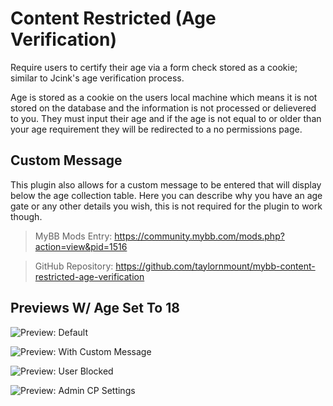 # Content Restricted (Age Verification)
Require users to certify their age via a form check stored as a cookie; similar to Jcink's age verification process.

Age is stored as a cookie on the users local machine which means it is not stored on the database and the information is not processed or delievered to you. They must input their age and if the age is not equal to or older than your age requirement they will be redirected to a no permissions page.

## Custom Message
This plugin also allows for a custom message to be entered that will display below the age collection table. Here you can describe why you have an age gate or any other details you wish, this is not required for the plugin to work though.

> MyBB Mods Entry: https://community.mybb.com/mods.php?action=view&pid=1516

> GitHub Repository: https://github.com/taylornmount/mybb-content-restricted-age-verification

## Previews W/ Age Set To 18
![Preview: Default](https://community.mybb.com/uploads/mods/previews/preview_127137_1656541485_f2d827a5f078672887cb59f64b1cecd9.png)

![Preview: With Custom Message](https://community.mybb.com/uploads/mods/previews/preview_127137_1656541503_6f6f6ecf99efd9c1385d54e3acde84e7.png)

![Preview: User Blocked](https://community.mybb.com/uploads/mods/previews/preview_127137_1656541509_ffcc99bed62172f6559cb3321c93e37c.png)

![Preview: Admin CP Settings](https://community.mybb.com/uploads/mods/previews/preview_127137_1656541493_cde457431988cabd9945c8b24ba4af39.png)
